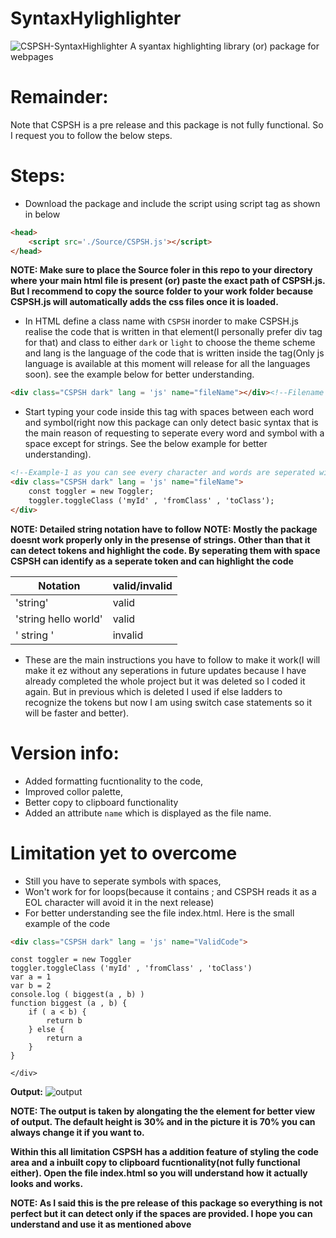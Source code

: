 # SyntaxHylighlighter

![CSPSH-SyntaxHighlighter](https://github.com/Chandra-sekhar-pilla/CSPSH/blob/main/Resources/CSPSH.png)
 A syantax highlighting library (or) package for webpages

# Remainder:

Note that CSPSH is a pre release and this package is not fully functional. So I request you to follow the below steps.

# Steps:

- Download the package and include the script using script tag as shown in below

```html
<head>
    <script src='./Source/CSPSH.js'></script>
</head>
```

**NOTE: Make sure to place the Source foler in this repo to your directory where your main html file is present (or) paste the exact path of CSPSH.js. But I recommend to copy the source folder to your work folder because CSPSH.js will automatically adds the css files once it is loaded.**

- In HTML define a class name with ``CSPSH`` inorder to make CSPSH.js realise the code that is written in that element(I personally prefer div tag for that) and class to either ``dark`` or ``light`` to choose the theme scheme and lang is the language of the code that is written inside the tag(Only js language is available at this moment will release for all the languages soon). see the example below for better understanding.

```html
<div class="CSPSH dark" lang = 'js' name="fileName"></div><!--Filename is optional and it will be undefined if the field is empty-->
```

- Start typing your code inside this tag with spaces between each word and symbol(right now this package can only detect basic syntax that is the main reason of requesting to seperate every word and symbol with a space except for strings. See the below example for better understanding).

```html
<!--Example-1 as you can see every character and words are seperated with spaces except the strings-->
<div class="CSPSH dark" lang = 'js' name="fileName">
    const toggler = new Toggler;
    toggler.toggleClass ('myId' , 'fromClass' , 'toClass');
</div>
```

**NOTE: Detailed string notation have to follow**
**NOTE: Mostly the package doesnt work properly only in the presense of strings. Other than that it can detect tokens and highlight the code. By seperating them with space CSPSH can identify as a seperate token and can highlight the code**

Notation | valid/invalid
-------- | -------------
'string' | valid
'string hello world' | valid
' string '| invalid

- These are the main instructions you have to follow to make it work(I will make it ez without any seperations in future updates because I have already completed the whole project but it was deleted so I coded it again. But in previous which is deleted I used if else ladders to recognize the tokens but now I am using switch case statements so it will be faster and better).

# Version info:
- Added formatting fucntionality to the code,
- Improved collor palette,
- Better copy to clipboard functionality
- Added an attribute ``name`` which is displayed as the file name.

# Limitation yet to overcome
- Still you have to seperate symbols with spaces,
- Won't work for for loops(because it contains ; and CSPSH reads it as a EOL character will avoid it in the next release)
- For better understanding see the file index.html. Here is the small example of the code

```html
<div class="CSPSH dark" lang = 'js' name="ValidCode">
```
    const toggler = new Toggler
    toggler.toggleClass ('myId' , 'fromClass' , 'toClass')
    var a = 1
    var b = 2
    console.log ( biggest(a , b) )
    function biggest (a , b) {
        if ( a < b) {
            return b
        } else {
            return a
        }
    }
```
</div>
```
**Output:**
![output](https://github.com/Chandra-sekhar-pilla/CSPSH/blob/main/Resources/Output.png)

**NOTE: The output is taken by alongating the the element for better view of output. The default height is 30% and in the picture it is 70% you can always change it if you want to.**

**Within this all limitation CSPSH has a addition feature of styling the code area and a inbuilt copy to clipboard fucntionality(not fully functional either). Open the file index.html so you will understand how it actually looks and works.**


**NOTE: As I said this is the pre release of this package so everything is not perfect but it can detect only if the spaces are provided. I hope you can understand and use it as mentioned above**